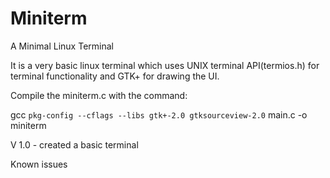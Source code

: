 # Miniterm

A Minimal Linux Terminal 

It is a very basic linux terminal which uses UNIX terminal API(termios.h) for terminal functionality and GTK+ for drawing the UI.

Compile the miniterm.c with the command:

gcc `pkg-config --cflags --libs gtk+-2.0 gtksourceview-2.0` main.c -o miniterm

V 1.0 - created a basic terminal

Known issues